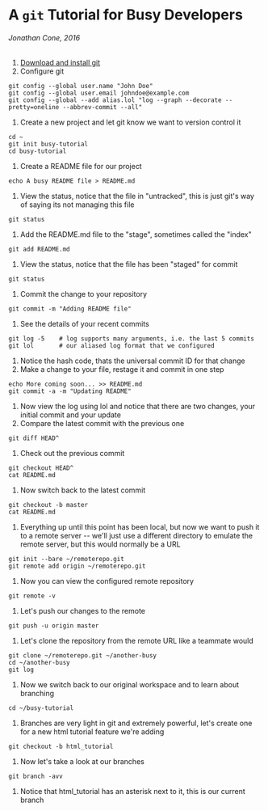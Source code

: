 # A `git` Tutorial for Busy Developers

###### Jonathan Cone, 2016 

1. [Download and install git](https://git-scm.com/downloads)
2. Configure git 

  ```
  git config --global user.name "John Doe"
  git config --global user.email johndoe@example.com
  git config --global --add alias.lol "log --graph --decorate --pretty=oneline --abbrev-commit --all"
  ```
1. Create a new project and let git know we want to version control it
  
  ````    
  cd ~
  git init busy-tutorial
  cd busy-tutorial
  ````
1. Create a README file for our project

  ```
  echo A busy README file > README.md
  ```
1. View the status, notice that the file in "untracked", this is just git's way of saying its not managing this file
  
  ```
  git status
  ```
1. Add the README.md file to the "stage", sometimes called the "index"

  ```
  git add README.md
  ```
1. View the status, notice that the file has been "staged" for commit
  
  ```
  git status
  ```
1. Commit the change to your repository
  
  ```
  git commit -m "Adding README file"
  ```
1. See the details of your recent commits
  
  ```    
  git log -5    # log supports many arguments, i.e. the last 5 commits
  git lol       # our aliased log format that we configured
  ```
1. Notice the hash code, thats the universal commit ID for that change
1. Make a change to your file, restage it and commit in one step

  ```
  echo More coming soon... >> README.md
  git commit -a -m "Updating README"
  ```
1. Now view the log using lol and notice that there are two changes, your initial commit and your update
1. Compare the latest commit with the previous one
  
  ```
  git diff HEAD^
  ```
1. Check out the previous commit
  
  ```
  git checkout HEAD^
  cat README.md
  ```
1. Now switch back to the latest commit
  
  ```
  git checkout -b master
  cat README.md
  ```
1. Everything up until this point has been local, but now we want to push it to a remote server -- we'll just use a different directory to emulate the remote server, but this would normally be a URL
  
  ```
  git init --bare ~/remoterepo.git
  git remote add origin ~/remoterepo.git
  ```
1. Now you can view the configured remote repository
  
  ```
  git remote -v
  ```
1. Let's push our changes to the remote

  ```
  git push -u origin master
  ```
1. Let's clone the repository from the remote URL like a teammate would

  ```
  git clone ~/remoterepo.git ~/another-busy
  cd ~/another-busy
  git log
  ```
1. Now we switch back to our original workspace and to learn about branching

  ```
  cd ~/busy-tutorial
  ```
1. Branches are very light in git and extremely powerful, let's create one for a new html tutorial feature we're adding

  ```
  git checkout -b html_tutorial
  ```
1. Now let's take a look at our branches

  ```
  git branch -avv
  ```
1. Notice that html_tutorial has an asterisk next to it, this is our current branch
